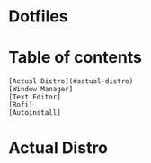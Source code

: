 
# Dotfiles
# Table of contents
	[Actual Distro](#actual-distro)
	[Window Manager]
	[Text Editor]
	[Rofi]
	[Autoinstall]

# Actual Distro
